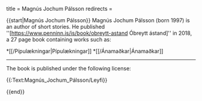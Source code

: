 title = Magnús Jochum Pálsson
redirects =
>>>>

{{start|Magnús Jochum Pálsson}}
Magnús Jochum Pálsson (born 1997) is an author of short stories. He published ''[https://www.penninn.is/is/book/obreytt-astand Óbreytt ástand]'' in 2018, a 27 page book containing works such as: 

*[[/Pípulækningar|Pípulækningar]]
*[[/Ánamaðkar|Ánamaðkar]]

---

The book is published under the following license:

{{:Text:Magnús_Jochum_Pálsson/Leyfi}}

{{end}}